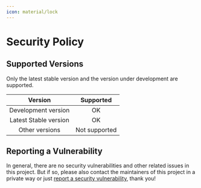 ```yaml
---
icon: material/lock
---
```


# Security Policy

## Supported Versions

Only the latest stable version and the version under development are supported.

|        Version        |   Supported   |
| :-------------------: | :-----------: |
|  Development version  |      OK       |
| Latest Stable version |      OK       |
|    Other versions     | Not supported |

## Reporting a Vulnerability

In general, there are no security vulnerabilities and other related issues in this project. But if so, please also contact the maintainers of this project in a private way or just [report a security vulnerability](https://github.com/Xiaokang2022/tkintertools/security/advisories/new), thank you!